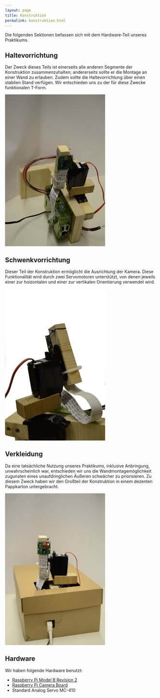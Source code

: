 ```yaml
---
layout: page
title: Konstruktion
permalink: konstruktion.html
---
```


Die folgenden Sektionen befassen sich mit dem Hardware-Teil unseres Praktikums.

## Haltevorrichtung
Der Zweck dieses Teils ist einerseits alle anderen Segmente der Konstruktion zusammenzuhalten; andererseits sollte er die Montage an einer Wand zu erlauben. Zudem sollte die Haltevorrichtung über einen stablien Stand verfügen. Wir entschieden uns zu der für diese Zwecke funktionalen T-Form.

[![Haltevorrichtung](img/haltevorrichtung500px.jpg "Die Haltevorrichtung mit Schwenkvorrichtung und Rapsberry")](img/haltevorrichtung.jpg)

## Schwenkvorrichtung
Dieser Teil der Konstruktion ermöglicht die Ausrichtung der Kamera. Diese Funktionalität wird durch zwei Servomotoren unterstützt, von denen jeweils einer zur hoizontalen und einer zur vertikalen Orientierung verwendet wird.

[![Schwenkvorrichtung](img/schwenkvorrichtung500px.jpg "Die Schwenkvorrichtung")](img/schwenkvorrichtung.jpg)

## Verkleidung
Da eine tatsächliche Nutzung unseres Praktikums, inklusive Anbringung, unwahrscheinlich war, entschieden wir uns die Wandmontagemöglichkeit zugunsten eines unaufdringlichen Äußeren schwächer zu priorisieren. Zu diesem Zweck haben wir den Großteil der Konstruktion in einem dezenten Pappkarton untergebracht.

[![Verkleidung](img/verkleidung500px.jpg "Die gesamte Konstruktion")](img/verkleidung.jpg)

## Hardware
Wir haben folgende Hardware benutzt:

* [Raspberry Pi Model B Revision 2](http://de.wikipedia.org/wiki/Raspberry_Pi)
* [Raspberry Pi Camera Board](http://www.raspberrypi.org/products/camera-module/)
* Standard Analog Servo MC-410

